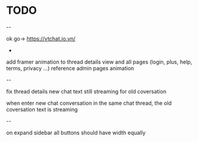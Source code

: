 # TODO

--

ok go-> https://vtchat.io.vn/

-

add framer animation to thread details view and all pages (login, plus, help, terms, privacy ...)
reference admin pages animation

--

fix thread details new chat text still streaming for old coversation

when enter new chat conversation in the same chat thread, the old coversation text is streaming

--

on expand sidebar all buttons should have width equally
